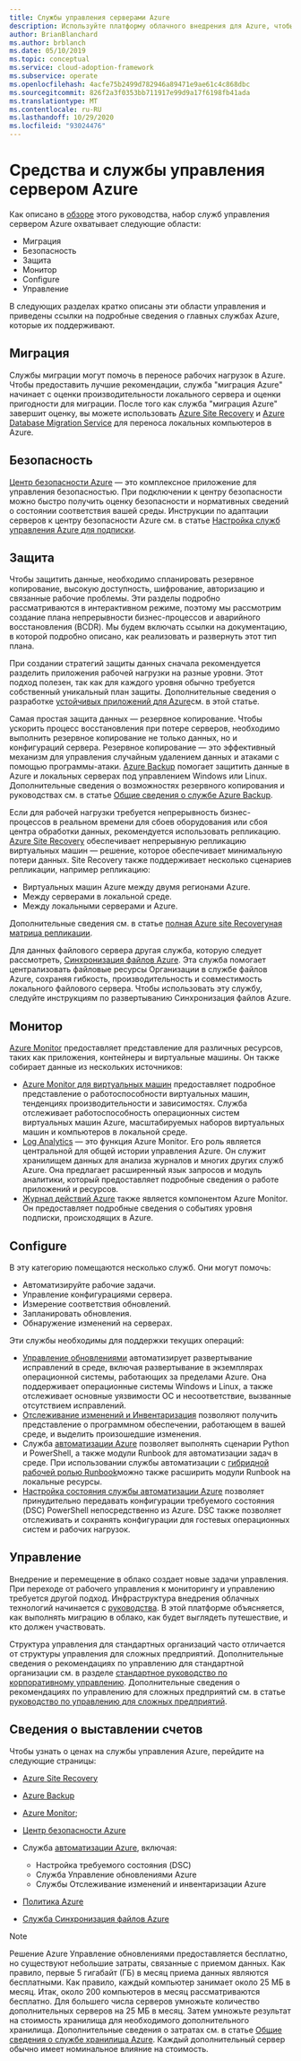 ```yaml
---
title: Службы управления серверами Azure
description: Используйте платформу облачного внедрения для Azure, чтобы узнать об областях в наборе служб управления сервером Azure.
author: BrianBlanchard
ms.author: brblanch
ms.date: 05/10/2019
ms.topic: conceptual
ms.service: cloud-adoption-framework
ms.subservice: operate
ms.openlocfilehash: 4acfe75b2499d782946a89471e9ae61c4c868dbc
ms.sourcegitcommit: 826f2a3f0353bb711917e99d9a17f6198fb41ada
ms.translationtype: MT
ms.contentlocale: ru-RU
ms.lasthandoff: 10/29/2020
ms.locfileid: "93024476"
---
```

# <a name="azure-server-management-tools-and-services"></a>Средства и службы управления сервером Azure

Как описано в [обзоре](./index.md) этого руководства, набор служб управления сервером Azure охватывает следующие области:

- Миграция
- Безопасность
- Защита
- Монитор
- Configure
- Управление

В следующих разделах кратко описаны эти области управления и приведены ссылки на подробные сведения о главных службах Azure, которые их поддерживают.

## <a name="migrate"></a>Миграция

Службы миграции могут помочь в переносе рабочих нагрузок в Azure. Чтобы предоставить лучшие рекомендации, служба "миграция Azure" начинает с оценки производительности локального сервера и оценки пригодности для миграции. После того как служба "миграция Azure" завершит оценку, вы можете использовать [Azure Site Recovery](/azure/site-recovery/site-recovery-overview) и [Azure Database Migration Service](/azure/dms/dms-overview) для переноса локальных компьютеров в Azure.

## <a name="secure"></a>Безопасность

[Центр безопасности Azure](/azure/security-center/security-center-intro) — это комплексное приложение для управления безопасностью. При подключении к центру безопасности можно быстро получить оценку безопасности и нормативных сведений о состоянии соответствия вашей среды. Инструкции по адаптации серверов к центру безопасности Azure см. в статье [Настройка служб управления Azure для подписки](./onboard-at-scale.md#azure-security-center).

## <a name="protect"></a>Защита

Чтобы защитить данные, необходимо спланировать резервное копирование, высокую доступность, шифрование, авторизацию и связанные рабочие проблемы. Эти разделы подробно рассматриваются в интерактивном режиме, поэтому мы рассмотрим создание плана непрерывности бизнес-процессов и аварийного восстановления (BCDR). Мы будем включать ссылки на документацию, в которой подробно описано, как реализовать и развернуть этот тип плана.

При создании стратегий защиты данных сначала рекомендуется разделить приложения рабочей нагрузки на разные уровни. Этот подход полезен, так как для каждого уровня обычно требуется собственный уникальный план защиты. Дополнительные сведения о разработке [устойчивых приложений для Azure](/azure/architecture/resiliency)см. в этой статье.

Самая простая защита данных — резервное копирование. Чтобы ускорить процесс восстановления при потере серверов, необходимо выполнить резервное копирование не только данных, но и конфигураций сервера. Резервное копирование — это эффективный механизм для управления случайным удалением данных и атаками с помощью программы-атаки. [Azure Backup](/azure/backup) помогает защитить данные в Azure и локальных серверах под управлением Windows или Linux. Дополнительные сведения о возможностях резервного копирования и руководствах см. в статье [Общие сведения о службе Azure Backup](/azure/backup/backup-overview).

Если для рабочей нагрузки требуется непрерывность бизнес-процессов в реальном времени для сбоев оборудования или сбоя центра обработки данных, рекомендуется использовать репликацию. [Azure Site Recovery](/azure/site-recovery/site-recovery-overview) обеспечивает непрерывную репликацию виртуальных машин — решение, которое обеспечивает минимальную потери данных. Site Recovery также поддерживает несколько сценариев репликации, например репликацию:

- Виртуальных машин Azure между двумя регионами Azure.
- Между серверами в локальной среде.
- Между локальными серверами и Azure.

Дополнительные сведения см. в статье [полная Azure site Recoveryная матрица репликации](/azure/site-recovery/site-recovery-overview#what-can-i-replicate).

Для данных файлового сервера другая служба, которую следует рассмотреть, [Синхронизация файлов Azure](/azure/storage/files/storage-sync-files-planning). Эта служба помогает централизовать файловые ресурсы Организации в службе файлов Azure, сохраняя гибкость, производительность и совместимость локального файлового сервера. Чтобы использовать эту службу, следуйте инструкциям по развертыванию Синхронизация файлов Azure.

## <a name="monitor"></a>Монитор

[Azure Monitor](/azure/azure-monitor/overview) предоставляет представление для различных ресурсов, таких как приложения, контейнеры и виртуальные машины. Он также собирает данные из нескольких источников:

- [Azure Monitor для виртуальных машин](/azure/azure-monitor/insights/vminsights-overview) предоставляет подробное представление о работоспособности виртуальных машин, тенденциях производительности и зависимостях. Служба отслеживает работоспособность операционных систем виртуальных машин Azure, масштабируемых наборов виртуальных машин и компьютеров в локальной среде.
- [Log Analytics](/azure/azure-monitor/log-query/log-query-overview) — это функция Azure Monitor. Его роль является центральной для общей истории управления Azure. Он служит хранилищем данных для анализа журналов и многих других служб Azure. Она предлагает расширенный язык запросов и модуль аналитики, который предоставляет подробные сведения о работе приложений и ресурсов.
- [Журнал действий Azure](/azure/azure-monitor/platform/activity-logs-overview) также является компонентом Azure Monitor. Он предоставляет подробные сведения о событиях уровня подписки, происходящих в Azure.

## <a name="configure"></a>Configure

В эту категорию помещаются несколько служб. Они могут помочь:

- Автоматизируйте рабочие задачи.
- Управление конфигурациями сервера.
- Измерение соответствия обновлений.
- Запланировать обновления.
- Обнаружение изменений на серверах.

Эти службы необходимы для поддержки текущих операций:

- [Управление обновлениями](/azure/automation/update-management/overview) автоматизирует развертывание исправлений в среде, включая развертывание в экземплярах операционной системы, работающих за пределами Azure. Она поддерживает операционные системы Windows и Linux, а также отслеживает основные уязвимости ОС и несоответствие, вызванные отсутствием исправлений.
- [Отслеживание изменений и Инвентаризация](/azure/automation/change-tracking) позволяют получить представление о программном обеспечении, работающем в вашей среде, и выделить произошедшие изменения.
- Служба [автоматизации Azure](/azure/automation/automation-intro) позволяет выполнять сценарии Python и PowerShell, а также модули Runbook для автоматизации задач в среде. При использовании службы автоматизации с [гибридной рабочей ролью Runbook](/azure/automation/automation-hybrid-runbook-worker)можно также расширить модули Runbook на локальные ресурсы.
- [Настройка состояния службы автоматизации Azure](/azure/automation/automation-dsc-overview) позволяет принудительно передавать конфигурации требуемого состояния (DSC) PowerShell непосредственно из Azure. DSC также позволяет отслеживать и сохранять конфигурации для гостевых операционных систем и рабочих нагрузок.

## <a name="govern"></a>Управление

Внедрение и перемещение в облако создает новые задачи управления. При переходе от рабочего управления к мониторингу и управлению требуется другой подход. Инфраструктура внедрения облачных технологий начинается с [руководства](../../govern/index.md). В этой платформе объясняется, как выполнять миграцию в облако, как будет выглядеть путешествие, и кто должен участвовать.

Структура управления для стандартных организаций часто отличается от структуры управления для сложных предприятий. Дополнительные сведения о рекомендациях по управлению для стандартной организации см. в разделе [стандартное руководство по корпоративному управлению](../../govern/guides/standard/index.md). Дополнительные сведения о рекомендациях по управлению для сложных предприятий см. в статье [руководство по управлению для сложных предприятий](../../govern/guides/complex/index.md).

## <a name="billing-information"></a>Сведения о выставлении счетов

Чтобы узнать о ценах на службы управления Azure, перейдите на следующие страницы:

- [Azure Site Recovery](https://azure.microsoft.com/pricing/details/site-recovery)

- [Azure Backup](https://azure.microsoft.com/pricing/details/backup)

- [Azure Monitor](https://azure.microsoft.com/pricing/details/monitor);

- [Центр безопасности Azure](https://azure.microsoft.com/pricing/details/security-center)

- Служба [автоматизации Azure](https://azure.microsoft.com/pricing/details/automation), включая:
  - Настройка требуемого состояния (DSC)
  - Служба Управление обновлениями Azure
  - Службы Отслеживание изменений и инвентаризации Azure

- [Политика Azure](https://azure.microsoft.com/pricing/details/azure-policy)

- [Служба Синхронизация файлов Azure](https://azure.microsoft.com/pricing/details/storage/blobs)

> [!NOTE]
> Решение Azure Управление обновлениями предоставляется бесплатно, но существуют небольшие затраты, связанные с приемом данных. Как правило, первые 5 гигабайт (ГБ) в месяц приема данных являются бесплатными. Как правило, каждый компьютер занимает около 25 МБ в месяц. Итак, около 200 компьютеров в месяц рассматриваются бесплатно. Для большего числа серверов умножьте количество дополнительных серверов на 25 МБ в месяц. Затем умножьте результат на стоимость хранилища для необходимого дополнительного хранилища. Дополнительные сведения о затратах см. в статье [Общие сведения о службе хранилища Azure](https://azure.microsoft.com/pricing/details/storage). Каждый дополнительный сервер обычно имеет номинальное влияние на стоимость.
